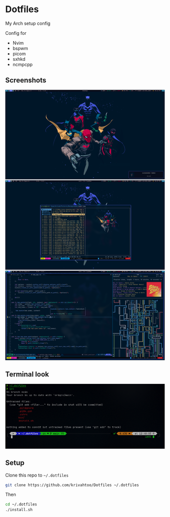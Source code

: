 # Dotfiles

My Arch setup config

Config for

- Nvim
- bspwm
- picom
- sxhkd
- ncmpcpp

## Screenshots
![Screenshot 1](./images/screenshot1.png)
![Screenshot 2](./images/screenshot2.png)
![Screenshot 3](./images/screenshot3.png)

## Terminal look
![Terminal](./images/cli.png)

## Setup
Clone this repo to `~/.dotfiles`

```sh
git clone https://github.com/krivahtoo/Dotfiles ~/.dotfiles
```

Then

```sh
cd ~/.dotfiles
./install.sh
```
